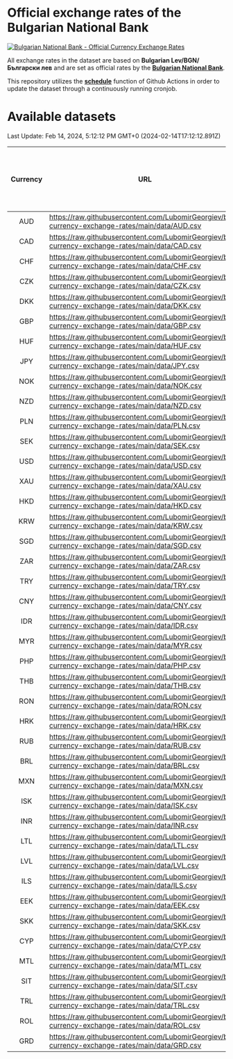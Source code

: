 # Official exchange rates of the Bulgarian National Bank

[![Bulgarian National Bank - Official Currency Exchange Rates](https://github.com/LubomirGeorgiev/bnb-currency-exchange-rates/actions/workflows/update-rates.yml/badge.svg?branch=main)](https://github.com/LubomirGeorgiev/bnb-currency-exchange-rates/actions/workflows/update-rates.yml)

All exchange rates in the dataset are based on **Bulgarian Lev/BGN/Български лев** and are set as official rates by the [**Bulgarian National Bank**](https://www.bnb.bg/Statistics/StExternalSector/StExchangeRates/StERForeignCurrencies/index.htm?toLang=_EN).

This repository utilizes the [**schedule**](https://docs.github.com/en/actions/reference/events-that-trigger-workflows) function of Github Actions in order to update the dataset through a continuously running cronjob.

# Available datasets

<!-- START LINKS (DO NOT EVER FU*ING DELETE THIS COMMENT FOR THE LOVE OF YOUR LIFE!!! IF YOU ARE CURIOS HOW IT WORKS, YOU CAN HAVE A LOOK AT ./src/updateReadme.ts) -->

Last Update: Feb 14, 2024, 5:12:12 PM GMT+0 (2024-02-14T17:12:12.891Z)

| Currency | URL                                                                                             | Number of records | Number of missing days that were filled in |
| :------: | ----------------------------------------------------------------------------------------------- | :---------------: | :----------------------------------------: |
|   AUD    | https://raw.githubusercontent.com/LubomirGeorgiev/bnb-currency-exchange-rates/main/data/AUD.csv |       8766        |                    2707                    |
|   CAD    | https://raw.githubusercontent.com/LubomirGeorgiev/bnb-currency-exchange-rates/main/data/CAD.csv |       8766        |                    2707                    |
|   CHF    | https://raw.githubusercontent.com/LubomirGeorgiev/bnb-currency-exchange-rates/main/data/CHF.csv |       8766        |                    2707                    |
|   CZK    | https://raw.githubusercontent.com/LubomirGeorgiev/bnb-currency-exchange-rates/main/data/CZK.csv |       8766        |                    2707                    |
|   DKK    | https://raw.githubusercontent.com/LubomirGeorgiev/bnb-currency-exchange-rates/main/data/DKK.csv |       8766        |                    2707                    |
|   GBP    | https://raw.githubusercontent.com/LubomirGeorgiev/bnb-currency-exchange-rates/main/data/GBP.csv |       8766        |                    2707                    |
|   HUF    | https://raw.githubusercontent.com/LubomirGeorgiev/bnb-currency-exchange-rates/main/data/HUF.csv |       8766        |                    2707                    |
|   JPY    | https://raw.githubusercontent.com/LubomirGeorgiev/bnb-currency-exchange-rates/main/data/JPY.csv |       8766        |                    2707                    |
|   NOK    | https://raw.githubusercontent.com/LubomirGeorgiev/bnb-currency-exchange-rates/main/data/NOK.csv |       8766        |                    2707                    |
|   NZD    | https://raw.githubusercontent.com/LubomirGeorgiev/bnb-currency-exchange-rates/main/data/NZD.csv |       8766        |                    2707                    |
|   PLN    | https://raw.githubusercontent.com/LubomirGeorgiev/bnb-currency-exchange-rates/main/data/PLN.csv |       8766        |                    2707                    |
|   SEK    | https://raw.githubusercontent.com/LubomirGeorgiev/bnb-currency-exchange-rates/main/data/SEK.csv |       8766        |                    2707                    |
|   USD    | https://raw.githubusercontent.com/LubomirGeorgiev/bnb-currency-exchange-rates/main/data/USD.csv |       8766        |                    2707                    |
|   XAU    | https://raw.githubusercontent.com/LubomirGeorgiev/bnb-currency-exchange-rates/main/data/XAU.csv |       8766        |                    2709                    |
|   HKD    | https://raw.githubusercontent.com/LubomirGeorgiev/bnb-currency-exchange-rates/main/data/HKD.csv |       8466        |                    2618                    |
|   KRW    | https://raw.githubusercontent.com/LubomirGeorgiev/bnb-currency-exchange-rates/main/data/KRW.csv |       8466        |                    2618                    |
|   SGD    | https://raw.githubusercontent.com/LubomirGeorgiev/bnb-currency-exchange-rates/main/data/SGD.csv |       8466        |                    2618                    |
|   ZAR    | https://raw.githubusercontent.com/LubomirGeorgiev/bnb-currency-exchange-rates/main/data/ZAR.csv |       8466        |                    2618                    |
|   TRY    | https://raw.githubusercontent.com/LubomirGeorgiev/bnb-currency-exchange-rates/main/data/TRY.csv |       6946        |                    2146                    |
|   CNY    | https://raw.githubusercontent.com/LubomirGeorgiev/bnb-currency-exchange-rates/main/data/CNY.csv |       6828        |                    2112                    |
|   IDR    | https://raw.githubusercontent.com/LubomirGeorgiev/bnb-currency-exchange-rates/main/data/IDR.csv |       6828        |                    2112                    |
|   MYR    | https://raw.githubusercontent.com/LubomirGeorgiev/bnb-currency-exchange-rates/main/data/MYR.csv |       6828        |                    2112                    |
|   PHP    | https://raw.githubusercontent.com/LubomirGeorgiev/bnb-currency-exchange-rates/main/data/PHP.csv |       6828        |                    2112                    |
|   THB    | https://raw.githubusercontent.com/LubomirGeorgiev/bnb-currency-exchange-rates/main/data/THB.csv |       6828        |                    2112                    |
|   RON    | https://raw.githubusercontent.com/LubomirGeorgiev/bnb-currency-exchange-rates/main/data/RON.csv |       6769        |                    2094                    |
|   HRK    | https://raw.githubusercontent.com/LubomirGeorgiev/bnb-currency-exchange-rates/main/data/HRK.csv |       6419        |                    1983                    |
|   RUB    | https://raw.githubusercontent.com/LubomirGeorgiev/bnb-currency-exchange-rates/main/data/RUB.csv |       6117        |                    1888                    |
|   BRL    | https://raw.githubusercontent.com/LubomirGeorgiev/bnb-currency-exchange-rates/main/data/BRL.csv |       5856        |                    1813                    |
|   MXN    | https://raw.githubusercontent.com/LubomirGeorgiev/bnb-currency-exchange-rates/main/data/MXN.csv |       5856        |                    1813                    |
|   ISK    | https://raw.githubusercontent.com/LubomirGeorgiev/bnb-currency-exchange-rates/main/data/ISK.csv |       5771        |                    1790                    |
|   INR    | https://raw.githubusercontent.com/LubomirGeorgiev/bnb-currency-exchange-rates/main/data/INR.csv |       5492        |                    1702                    |
|   LTL    | https://raw.githubusercontent.com/LubomirGeorgiev/bnb-currency-exchange-rates/main/data/LTL.csv |       5145        |                    1574                    |
|   LVL    | https://raw.githubusercontent.com/LubomirGeorgiev/bnb-currency-exchange-rates/main/data/LVL.csv |       4782        |                    1462                    |
|   ILS    | https://raw.githubusercontent.com/LubomirGeorgiev/bnb-currency-exchange-rates/main/data/ILS.csv |       4769        |                    1484                    |
|   EEK    | https://raw.githubusercontent.com/LubomirGeorgiev/bnb-currency-exchange-rates/main/data/EEK.csv |       3994        |                    1220                    |
|   SKK    | https://raw.githubusercontent.com/LubomirGeorgiev/bnb-currency-exchange-rates/main/data/SKK.csv |       2974        |                    916                     |
|   CYP    | https://raw.githubusercontent.com/LubomirGeorgiev/bnb-currency-exchange-rates/main/data/CYP.csv |       2906        |                    890                     |
|   MTL    | https://raw.githubusercontent.com/LubomirGeorgiev/bnb-currency-exchange-rates/main/data/MTL.csv |       2606        |                    801                     |
|   SIT    | https://raw.githubusercontent.com/LubomirGeorgiev/bnb-currency-exchange-rates/main/data/SIT.csv |       2544        |                    780                     |
|   TRL    | https://raw.githubusercontent.com/LubomirGeorgiev/bnb-currency-exchange-rates/main/data/TRL.csv |       1818        |                    559                     |
|   ROL    | https://raw.githubusercontent.com/LubomirGeorgiev/bnb-currency-exchange-rates/main/data/ROL.csv |       1697        |                    524                     |
|   GRD    | https://raw.githubusercontent.com/LubomirGeorgiev/bnb-currency-exchange-rates/main/data/GRD.csv |        359        |                    107                     |

<!-- END LINKS (DO NOT EVER FU*ING DELETE THIS COMMENT FOR THE LOVE OF YOUR LIFE!!! IF YOU ARE CURIOS HOW IT WORKS, YOU CAN HAVE A LOOK AT ./src/updateReadme.ts) -->
